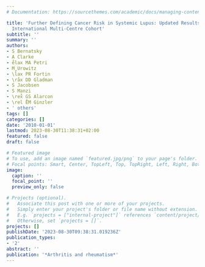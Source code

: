 ```yaml
---
# Documentation: https://sourcethemes.com/academic/docs/managing-content/

title: 'Further Defining Cancer Risk in Systemic Lupus: Updated Results in an Expanded
  International Multi-Centre Cohort'
subtitle: ''
summary: ''
authors:
- S Bernatsky
- A Clarke
- e̊lax MA Petri
- M Urowitz
- \l̊ax PR Fortin
- \råx DD Gladman
- S Jacobsen
- S Manzi
- \rex̊ GS Alarcon
- \rel ̊EM Ginzler
- ' others'
tags: []
categories: []
date: '2010-01-01'
lastmod: 2023-08-30T11:38:31+02:00
featured: false
draft: false

# Featured image
# To use, add an image named `featured.jpg/png` to your page's folder.
# Focal points: Smart, Center, TopLeft, Top, TopRight, Left, Right, BottomLeft, Bottom, BottomRight.
image:
  caption: ''
  focal_point: ''
  preview_only: false

# Projects (optional).
#   Associate this post with one or more of your projects.
#   Simply enter your project's folder or file name without extension.
#   E.g. `projects = ["internal-project"]` references `content/project/deep-learning/index.md`.
#   Otherwise, set `projects = []`.
projects: []
publishDate: '2023-08-30T09:38:31.019236Z'
publication_types:
- '2'
abstract: ''
publication: '*Arthritis and rheumatism*'
---
```

